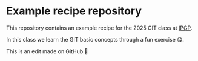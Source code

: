 # Example recipe repository

This repository contains an example recipe for
the 2025 GIT class at [IPGP](https://www.ipgp.fr).

In this class we learn the GIT basic concepts through a fun exercise 😋.

This is an edit made on GitHub 🚀

